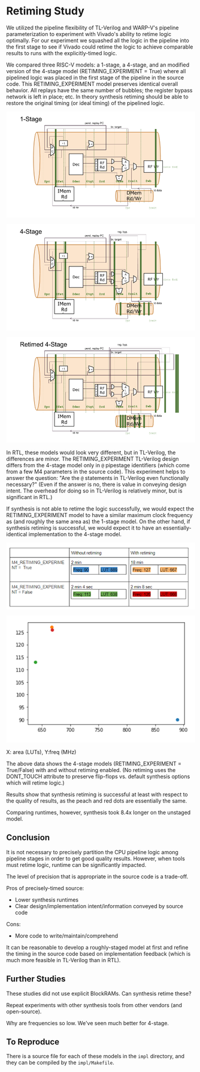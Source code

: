 # Retiming Study

We utilized the pipeline flexibility of TL-Verilog and WARP-V's pipeline parameterization to experiment with Vivado's ability to retime logic optimally. For our experiment we squashed all the logic in the pipeline into the first stage to see if Vivado could retime the logic to achieve comparable results to runs with the explicitly-timed logic.

We compared three RISC-V models: a 1-stage, a 4-stage, and an modified version of the 4-stage model (RETIMING_EXPERIMENT = True) where all pipelined logic was placed in the first stage of the pipeline in the source code. This RETIMING_EXPERIMENT model preserves identical overall behavior. All replays have the same number of bubbles; the register bypass network is left in place; etc. In theory synthesis retiming should be able to restore the original timing (or ideal timing) of the pipelined logic.

![WARP-V 1-Stage](img/WARP-V_1stage.png)

![WARP-V 4-Stage](img/WARP-V_4stage.png)

![WARP-V 4-Stage Retimed](img/WARP-V_4stage-retimed.png)

In RTL, these models would look very different, but in TL-Verilog, the differences are minor. The RETIMING_EXPERIMENT TL-Verilog design differs from the 4-stage model only in `@` pipestage identifiers (which come from a few M4 parameters in the source code). This experiment helps to answer the question: "Are the `@` statements in TL-Verilog even functionally necessary?" (Even if the answer is no, there is value in conveying design intent. The overhead for doing so in TL-Verilog is relatively minor, but is significant in RTL.)

If synthesis is not able to retime the logic successfully, we would expect the RETIMING_EXPERIMENT model to have a similar maximum clock frequency as (and roughly the same area as) the 1-stage model. On the other hand, if synthesis retiming is successful, we would expect it to have an essentially-identical implementation to the 4-stage model.

![Retiming Experiment Chart](img/retiming_chart.png)

![Retiming Experiment Plot](img/retiming_plot.png)

X: area (LUTs), Y:freq (MHz)

The above data shows the 4-stage models (RETIMING_EXPERIMENT = True/False) with and without retiming enabled. (No retiming uses the DONT_TOUCH attribute to preserve flip-flops vs. default synthesis options which will retime logic.)

Results show that synthesis retiming is successful at least with respect to the quality of results, as the peach and red dots are essentially the same.

Comparing runtimes, however, synthesis took 8.4x longer on the unstaged model.


## Conclusion

It is not necessary to precisely partition the CPU pipeline logic among pipeline stages in order to get good quality results. However, when tools must retime logic, runtime can be significantly impacted.

The level of precision that is appropriate in the source code is a trade-off.

Pros of precisely-timed source:

  - Lower synthesis runtimes
  - Clear design/implementation intent/information conveyed by source code

Cons:

  - More code to write/maintain/comprehend

It can be reasonable to develop a roughly-staged model at first and refine the timing in the source code based on implementation feedback (which is much more feasible in TL-Verilog than in RTL).



## Further Studies

These studies did not use explicit BlockRAMs. Can synthesis retime these?

Repeat experiments with other synthesis tools from other vendors (and open-source).

Why are frequencies so low. We've seen much better for 4-stage.


## To Reproduce

There is a source file for each of these models in the `impl` directory, and they can be compiled by the `impl/Makefile`.
